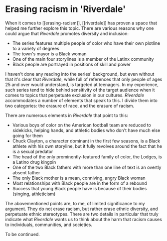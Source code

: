 # Erasing racism in 'Riverdale'
When it comes to [[erasing-racism]], [[riverdale]] has proven a space that helped me further explore this topic. There are various reasons why one could argue that _Riverdale_ promotes diversity and inclusion:

- The series features multiple people of color who have their own plotline to a variety of degrees
- The town's mayor is a Black woman
- One of the main four storylines is a member of the Latinx community
- Black people are portrayed in positions of skill and power

I haven't done any reading into the series' background, but even without that it's clear that _Riverdale_, while full of references that only people of ages 25 and over would understand, is targeted at teenagers. In my experience, such series tend to hide behind sensitivity of the target audience when it comes to topics that perpetuate exclusion in our cultures. _Riverdale_ accommodates a number of elements that speak to this. I divide them into two categories: the erasure of race, and the erasure of racism. 


There are numerous elements in _Riverdale_ that point to this:

- Various boys of color on the American football team are reduced to sidekicks, helping hands, and athletic bodies who don't have much else going for them
- Chuck Clayton, a character dominant in the first few seasons, is a Black athlete with his own storyline, but it fully revolves around the fact that he is a sexual predator
- The head of the only prominently-featured family of color, the Lodges, is a Latino drug kingpin
- One of the two Black fathers with more than one line of text is an overtly absent father
- The only Black mother is a mean, conniving, angry Black woman
- Most relationships with Black people are in the form of a rebound 
- Success that young Black people have is because of their bodies (singing, athleticism) 

The abovementioned points are, to me, of limited significance to my argument. They do not erase racism, but rather erase ethnic diversity, and perpetuate ethnic stereotypes. There are two details in particular that truly indicate what _Riverdale_ wants us to think about the harm that racism causes to individuals, communities, and societies.

To be continued.